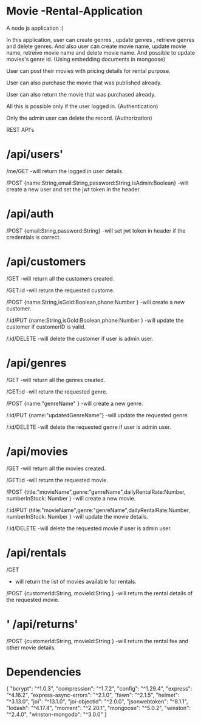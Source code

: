 # Movie -Rental-Application
A node js application :)

In this application, user can create genres , update genres , retrieve genres and delete genres.
And also user can create movie name, update movie name, retreive movie name and delete movie name.
And possible to update movies's genre id. (Using embedding documents in mongoose)

User can post their movies with pricing details for rental purpose.

User can also purchase the movie that was published already.

User can also return the movie that was purchased already.

All this is possible only if the user logged in. (Authentication)

Only the admin user can delete the record. (Authorization)

REST API's

/api/users'
==============
/me/GET
-will return the logged in user details.

/POST {name:String,email:String,password:String,isAdmin:Boolean}
-will create a new user and set the jwt token in the header.

/api/auth
=============
/POST {email:String,password:String}
-will set jwt token in header if the credentials is correct.


/api/customers
===============
/GET
-will return all the customers created.

/GET:id
-will return the requested custome.

/POST {name:String,isGold:Boolean,phone:Number }
-will create a new customer.

/:id/PUT {name:String,isGold:Boolean,phone:Number }
-will update the customer if customerID is valid.

/:id/DELETE
-will delete the customer if user is admin user.

/api/genres
============

/GET
-will return all the genres created.

/GET:id
-will return the requested genre.

/POST {name:"genreName" }
-will create a new genre.

/:id/PUT {name:"updatedGenreName"}
-will update the requested genre.

/:id/DELETE
-will delete the requested genre if user is admin user.

/api/movies
============
/GET
-will return all the movies created.

/GET:id
-will return the requested movie.

/POST {title:"movieName",genre:"genreName",dailyRentalRate:Number, numberInStock: Number }
-will create a new movie.

/:id/PUT {title:"movieName",genre:"genreName",dailyRentalRate:Number, numberInStock: Number }
-will update the movie details.

/:id/DELETE
-will delete the requested movie if user is admin user.


/api/rentals
===============

/GET
- will return the list of movies available for rentals.

/POST {customerId:String, movieId:String }
-will return the rental details of the requested movie.

'
/api/returns'
================
/POST {customerId:String, movieId:String }
-will return the rental fee and other movie details.


Dependencies
================

{
    "bcrypt": "^1.0.3",
    "compression": "^1.7.2",
    "config": "^1.29.4",
    "express": "^4.16.2",
    "express-async-errors": "^2.1.0",
    "fawn": "^2.1.5",
    "helmet": "^3.13.0",
    "joi": "^13.1.0",
    "joi-objectid": "^2.0.0",
    "jsonwebtoken": "^8.1.1",
    "lodash": "^4.17.4",
    "moment": "^2.20.1",
    "mongoose": "^5.0.2",
    "winston": "^2.4.0",
    "winston-mongodb": "^3.0.0"
  }


